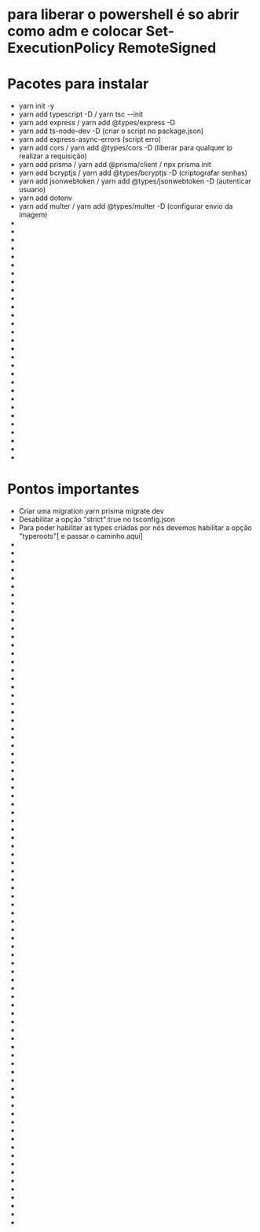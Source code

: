 # para liberar o powershell é so abrir como adm e colocar Set-ExecutionPolicy RemoteSigned

# Pacotes para instalar

- yarn init -y
- yarn add typescript -D / yarn tsc --init
- yarn add express / yarn add @types/express -D
- yarn add ts-node-dev -D (criar o script no package.json)
- yarn add express-async-errors (script erro)
- yarn add cors / yarn add @types/cors -D (liberar para qualquer ip realizar a requisição)
- yarn add prisma / yarn add @prisma/client / npx prisma init
- yarn add bcryptjs / yarn add @types/bcryptjs -D (criptografar senhas)
- yarn add jsonwebtoken / yarn add @types/jsonwebtoken -D (autenticar usuario)
- yarn add dotenv
- yarn add multer / yarn add @types/multer -D (configurar envio da imagem)
-
-
-
-
-
-
-
-
-
-
-
-
-
-
-
-
-
-
-
-
-
-
-
-
-
-
-
-
-

# Pontos importantes

- Criar uma migration yarn prisma migrate dev
- Desabilitar a opção "strict":true no tsconfig.json
- Para poder habilitar as types criadas por nós devemos habilitar a opção "typeroots"[ e passar o caminho aqui]
-
-
-
-
-
-
-
-
-
-
-
-
-
-
-
-
-
-
-
-
-
-
-
-
-
-
-
-
-
-
-
-
-
-
-
-
-
-
-
-
-
-
-
-
-
-
-
-
-
-
-
-
-
-
-
-
-
-
-
-
-
-
-
-
-
-
-
-
-
-
-
-
-
-
-
-
-
-
-
-
-
-
